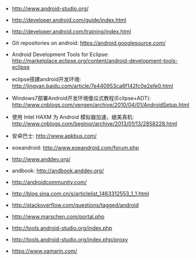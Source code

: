 * http://www.android-studio.org/
* http://developer.android.com/guide/index.html
* http://developer.android.com/training/index.html
* Git repositories on android: https://android.googlesource.com/

* Android Development Tools for Eclipse: http://marketplace.eclipse.org/content/android-development-tools-eclipse
* eclipse搭建android开发环境: http://jingyan.baidu.com/article/7e440953ca6f142fc0e2efe0.html
* Windows7部署Android开发环境傻瓜式教程(Eclipse+ADT): http://www.cnblogs.com/vengen/archive/2010/04/01/AndroidSetup.html
* 使用 Intel HAXM 为 Android 模拟器加速，媲美真机: http://www.cnblogs.com/beginor/archive/2013/01/13/2858228.html

* 安卓巴士: http://www.apkbus.com/
* eoeandroid: http://www.eoeandroid.com/forum.php
* http://www.anddev.org/
* andbook: http://andbook.anddev.org/
* http://androidcommunity.com/
* http://blog.sina.com.cn/s/articlelist_1463312553_1_1.html
* http://stackoverflow.com/questions/tagged/android
* http://www.marschen.com/portal.php

* http://tools.android-studio.org/index.php
* http://tools.android-studio.org/index.php/proxy
* https://www.xamarin.com/